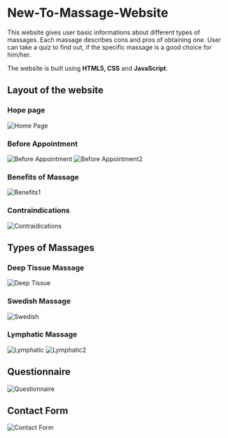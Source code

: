 # New-To-Massage-Website
This website gives user basic informations about different types of massages. Each massage describes cons and pros of obtaining one. User can take a quiz to find out, if the specific massage is a good choice for him/her.

The website is built using **HTML5, CSS** and **JavaScript**.

## Layout of the website

### Hope page
![Home Page](layout/home.png)

### Before Appointment
![Before Appointment](layout/beforeApp.png)
![Before Appointment2](layout/beforeApp2.png)

### Benefits of Massage
![Benefits1](layout/benefits.png)

### Contraindications
![Contraidications](layout/constraindications.png)


## Types of Massages

### Deep Tissue Massage
![Deep Tissue](layout/deepTissue.png)

### Swedish Massage
![Swedish](layout/swedish.png)

### Lymphatic Massage
![Lymphatic](layout/lymphatic.png)
![Lymphatic2](layout/consAndProLymphatic.png)


## Questionnaire
![Questionnaire](layout/questionarre.png)


## Contact Form
![Contact Form](layout/contactForm.png)


 
 
